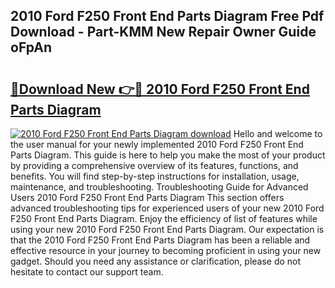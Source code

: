 ## 2010 Ford F250 Front End Parts Diagram Free Pdf Download - Part-KMM New Repair Owner Guide oFpAn

# <h2><a href="http://dfkn86d.blite.top/?on=2010+Ford+F250+Front+End+Parts+Diagram">🔗Download New 👉🔴 2010 Ford F250 Front End Parts Diagram</a></h2>

[![2010 Ford F250 Front End Parts Diagram download](https://i.imgur.com/lujVjoI.png)](http://dfkn86d.blite.top/?on=2010+Ford+F250+Front+End+Parts+Diagram)
Hello and welcome to the user manual for your newly implemented 2010 Ford F250 Front End Parts Diagram. This guide is here to help you make the most of your product by providing a comprehensive overview of its features, functions, and benefits. You will find step-by-step instructions for installation, usage, maintenance, and troubleshooting. Troubleshooting Guide for Advanced Users 2010 Ford F250 Front End Parts Diagram This section offers advanced troubleshooting tips for experienced users of your new 2010 Ford F250 Front End Parts Diagram. Enjoy the efficiency of list of features while using your new 2010 Ford F250 Front End Parts Diagram. Our expectation is that the 2010 Ford F250 Front End Parts Diagram has been a reliable and effective resource in your journey to becoming proficient in using your new gadget. Should you need any assistance or clarification, please do not hesitate to contact our support team.
